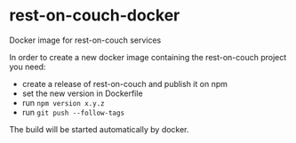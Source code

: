 # rest-on-couch-docker
Docker image for rest-on-couch services


In order to create a new docker image containing the rest-on-couch project you need:
* create a release of rest-on-couch and publish it on npm
* set the new version in Dockerfile
* run `npm version x.y.z`
* run `git push --follow-tags`

The build will be started automatically by docker.
